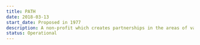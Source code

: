 ```yaml
---
title: PATH
date: 2018-03-13
start_date: Proposed in 1977
description: A non-profit which creates partnerships in the areas of vaccines, drugs, diagnostics, devices, and system and service innovations.
status: Operational
---
```

